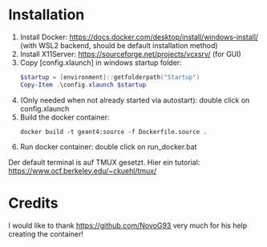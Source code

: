 # Installation

1. Install Docker: https://docs.docker.com/desktop/install/windows-install/   (with WSL2 backend, should be default installation method)
2. Install X11Server: https://sourceforge.net/projects/vcxsrv/ (for GUI)
3. Copy [config.xlaunch] in windows startup folder: 
   ```powershell
   $startup = [environment]::getfolderpath("Startup")
   Copy-Item .\config.xlaunch $startup 
   ```
4. (Only needed when not already started via autostart): double click on config.xlaunch
5. Build the docker container:
   ```
   docker build -t geant4:source -f Dockerfile.source .
   ```
6. Run docker container: double click on run_docker.bat

Der default terminal is auf TMUX gesetzt. Hier ein tutorial: https://www.ocf.berkeley.edu/~ckuehl/tmux/

# Credits

I would like to thank https://github.com/NovoG93 very much for his help creating the container! 


